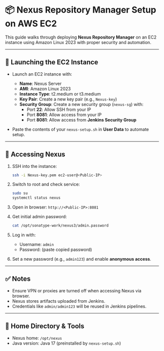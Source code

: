 # 📦 Nexus Repository Manager Setup on AWS EC2

This guide walks through deploying **Nexus Repository Manager** on an EC2 instance using Amazon Linux 2023 with proper security and automation.

---

## 🚀 Launching the EC2 Instance

- Launch an EC2 instance with:
  - **Name**: Nexus Server
  - **AMI**: Amazon Linux 2023
  - **Instance Type**: t2.medium or t3.medium
  - **Key Pair**: Create a new key pair (e.g., `Nexus-key`)
  - **Security Group**: Create a new security group (`nexus-sg`) with:
    - Port **22**: Allow SSH from your IP
    - Port **8081**: Allow access from your IP
    - Port **8081**: Allow access from **Jenkins Security Group**

- Paste the contents of your `nexus-setup.sh` in **User Data** to automate setup.

---

## 🔧 Accessing Nexus

1. SSH into the instance:
   ```bash
   ssh -i Nexus-key.pem ec2-user@<Public-IP>
   ```

2. Switch to root and check service:
   ```bash
   sudo su
   systemctl status nexus
   ```

3. Open in browser: `http://<Public-IP>:8081`

4. Get initial admin password:
   ```bash
   cat /opt/sonatype-work/nexus3/admin.password
   ```

5. Log in with:
   - Username: `admin`
   - Password: (paste copied password)

6. Set a new password (e.g., `admin123`) and enable **anonymous access**.

---

## ✅ Notes

- Ensure VPN or proxies are turned off when accessing Nexus via browser.
- Nexus stores artifacts uploaded from Jenkins.
- Credentials like `admin/admin123` will be reused in Jenkins pipelines.

---

## 📁 Home Directory & Tools

- Nexus home: `/opt/nexus`
- Java version: Java 17 (preinstalled by `nexus-setup.sh`)